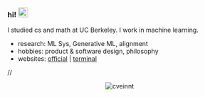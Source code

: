 ### hi! <img src="https://media.giphy.com/media/hvRJCLFzcasrR4ia7z/giphy.gif" width="22">

I studied cs and math at UC Berkeley. I work in machine learning. 

- research: ML Sys, Generative ML, alignment
- hobbies: product & software design, philosophy
- websites: [official](https://wensenwu.com) | [terminal](https://cveinnt.com)

// <p align="center"> <img src="https://github-readme-stats.vercel.app/api?username=cveinnt&count_private=false&show_icons=true&hide_border=true&theme=tokyonight" alt="cveinnt" />
